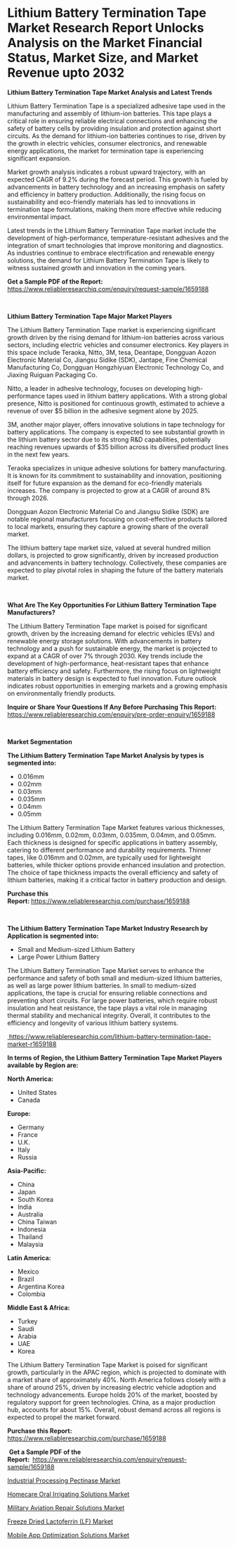 <p><h1>Lithium Battery Termination Tape Market Research Report Unlocks Analysis on the Market Financial Status, Market Size, and Market Revenue upto 2032</h1></p><p><strong>Lithium Battery Termination Tape Market Analysis and Latest Trends</strong></p>
<p><p>Lithium Battery Termination Tape is a specialized adhesive tape used in the manufacturing and assembly of lithium-ion batteries. This tape plays a critical role in ensuring reliable electrical connections and enhancing the safety of battery cells by providing insulation and protection against short circuits. As the demand for lithium-ion batteries continues to rise, driven by the growth in electric vehicles, consumer electronics, and renewable energy applications, the market for termination tape is experiencing significant expansion.</p><p>Market growth analysis indicates a robust upward trajectory, with an expected CAGR of 9.2% during the forecast period. This growth is fueled by advancements in battery technology and an increasing emphasis on safety and efficiency in battery production. Additionally, the rising focus on sustainability and eco-friendly materials has led to innovations in termination tape formulations, making them more effective while reducing environmental impact.</p><p>Latest trends in the Lithium Battery Termination Tape market include the development of high-performance, temperature-resistant adhesives and the integration of smart technologies that improve monitoring and diagnostics. As industries continue to embrace electrification and renewable energy solutions, the demand for Lithium Battery Termination Tape is likely to witness sustained growth and innovation in the coming years.</p></p>
<p><strong>Get a Sample PDF of the Report:&nbsp;</strong> <a href="https://www.reliableresearchiq.com/enquiry/request-sample/1659188?utm_campaign=973&utm_medium=2&utm_source=Github&utm_content=ia&utm_term=23032025&utm_id=lithium-battery-termination-tape">https://www.reliableresearchiq.com/enquiry/request-sample/1659188</a></p>
<p>&nbsp;</p>
<p><strong>Lithium Battery Termination Tape Major Market Players</strong></p>
<p><p>The Lithium Battery Termination Tape market is experiencing significant growth driven by the rising demand for lithium-ion batteries across various sectors, including electric vehicles and consumer electronics. Key players in this space include Teraoka, Nitto, 3M, tesa, Deantape, Dongguan Aozon Electronic Material Co, Jiangsu Sidike (SDK), Jantape, Fine Chemical Manufacturing Co, Dongguan Hongzhiyuan Electronic Technology Co, and Jiaxing Ruiguan Packaging Co.</p><p>Nitto, a leader in adhesive technology, focuses on developing high-performance tapes used in lithium battery applications. With a strong global presence, Nitto is positioned for continuous growth, estimated to achieve a revenue of over $5 billion in the adhesive segment alone by 2025.</p><p>3M, another major player, offers innovative solutions in tape technology for battery applications. The company is expected to see substantial growth in the lithium battery sector due to its strong R&D capabilities, potentially reaching revenues upwards of $35 billion across its diversified product lines in the next few years.</p><p>Teraoka specializes in unique adhesive solutions for battery manufacturing. It is known for its commitment to sustainability and innovation, positioning itself for future expansion as the demand for eco-friendly materials increases. The company is projected to grow at a CAGR of around 8% through 2026.</p><p>Dongguan Aozon Electronic Material Co and Jiangsu Sidike (SDK) are notable regional manufacturers focusing on cost-effective products tailored to local markets, ensuring they capture a growing share of the overall market.</p><p>The lithium battery tape market size, valued at several hundred million dollars, is projected to grow significantly, driven by increased production and advancements in battery technology. Collectively, these companies are expected to play pivotal roles in shaping the future of the battery materials market.</p></p>
<p>&nbsp;</p>
<p><strong>What Are The Key Opportunities For Lithium Battery Termination Tape Manufacturers?</strong></p>
<p><p>The Lithium Battery Termination Tape market is poised for significant growth, driven by the increasing demand for electric vehicles (EVs) and renewable energy storage solutions. With advancements in battery technology and a push for sustainable energy, the market is projected to expand at a CAGR of over 7% through 2030. Key trends include the development of high-performance, heat-resistant tapes that enhance battery efficiency and safety. Furthermore, the rising focus on lightweight materials in battery design is expected to fuel innovation. Future outlook indicates robust opportunities in emerging markets and a growing emphasis on environmentally friendly products.</p></p>
<p><strong>Inquire or Share Your Questions If Any Before Purchasing This Report:</strong> <a href="https://www.reliableresearchiq.com/enquiry/pre-order-enquiry/1659188?utm_campaign=973&utm_medium=2&utm_source=Github&utm_content=ia&utm_term=23032025&utm_id=lithium-battery-termination-tape">https://www.reliableresearchiq.com/enquiry/pre-order-enquiry/1659188</a></p>
<p>&nbsp;</p>
<p><strong>Market Segmentation</strong></p>
<p><strong>The Lithium Battery Termination Tape Market Analysis by types is segmented into:</strong></p>
<p><ul><li>0.016mm</li><li>0.02mm</li><li>0.03mm</li><li>0.035mm</li><li>0.04mm</li><li>0.05mm</li></ul></p>
<p><p>The Lithium Battery Termination Tape Market features various thicknesses, including 0.016mm, 0.02mm, 0.03mm, 0.035mm, 0.04mm, and 0.05mm. Each thickness is designed for specific applications in battery assembly, catering to different performance and durability requirements. Thinner tapes, like 0.016mm and 0.02mm, are typically used for lightweight batteries, while thicker options provide enhanced insulation and protection. The choice of tape thickness impacts the overall efficiency and safety of lithium batteries, making it a critical factor in battery production and design.</p></p>
<p><strong>Purchase this Report:&nbsp;</strong><a href="https://www.reliableresearchiq.com/purchase/1659188?utm_campaign=973&utm_medium=2&utm_source=Github&utm_content=ia&utm_term=23032025&utm_id=lithium-battery-termination-tape">https://www.reliableresearchiq.com/purchase/1659188</a></p>
<p>&nbsp;</p>
<p><strong>The Lithium Battery Termination Tape Market Industry Research by Application is segmented into:</strong></p>
<p><ul><li>Small and Medium-sized Lithium Battery</li><li>Large Power Lithium Battery</li></ul></p>
<p><p>The Lithium Battery Termination Tape Market serves to enhance the performance and safety of both small and medium-sized lithium batteries, as well as large power lithium batteries. In small to medium-sized applications, the tape is crucial for ensuring reliable connections and preventing short circuits. For large power batteries, which require robust insulation and heat resistance, the tape plays a vital role in managing thermal stability and mechanical integrity. Overall, it contributes to the efficiency and longevity of various lithium battery systems.</p></p>
<p><a href="https://www.reliableresearchiq.com/lithium-battery-termination-tape-market-r1659188?utm_campaign=973&utm_medium=2&utm_source=Github&utm_content=ia&utm_term=23032025&utm_id=lithium-battery-termination-tape">&nbsp;https://www.reliableresearchiq.com/lithium-battery-termination-tape-market-r1659188</a></p>
<p><strong>In terms of Region, the Lithium Battery Termination Tape Market Players available by Region are:</strong></p>
<p>
    <p> <strong> North America: </strong>
        <ul>
            <li>United States</li>
            <li>Canada</li>
        </ul>
        </p> 
    <p> <strong> Europe: </strong>
        <ul>
            <li>Germany</li>
            <li>France</li>
            <li>U.K.</li>
            <li>Italy</li>
            <li>Russia</li>
        </ul>
        </p> 
    <p> <strong> Asia-Pacific: </strong>
        <ul>
            <li>China</li>
            <li>Japan</li>
            <li>South Korea</li>
            <li>India</li>
            <li>Australia</li>
            <li>China Taiwan</li>
            <li>Indonesia</li>
            <li>Thailand</li>
            <li>Malaysia</li>
        </ul>
        </p> 
    <p> <strong> Latin America: </strong>
        <ul>
            <li>Mexico</li>
            <li>Brazil</li>
            <li>Argentina Korea</li>
            <li>Colombia</li>
        </ul>
        </p> 
    <p> <strong> Middle East & Africa: </strong>
        <ul>
            <li>Turkey</li>
            <li>Saudi</li>
            <li>Arabia</li>
            <li>UAE</li>
            <li>Korea</li>
        </ul>
    </p>
    </p>
<p><p>The Lithium Battery Termination Tape Market is poised for significant growth, particularly in the APAC region, which is projected to dominate with a market share of approximately 40%. North America follows closely with a share of around 25%, driven by increasing electric vehicle adoption and technology advancements. Europe holds 20% of the market, boosted by regulatory support for green technologies. China, as a major production hub, accounts for about 15%. Overall, robust demand across all regions is expected to propel the market forward.</p></p>
<p><strong>Purchase this Report: </strong><a href="https://www.reliableresearchiq.com/purchase/1659188?utm_campaign=973&utm_medium=2&utm_source=Github&utm_content=ia&utm_term=23032025&utm_id=lithium-battery-termination-tape">https://www.reliableresearchiq.com/purchase/1659188</a></p>
<p>&nbsp;<strong>Get a Sample PDF of the Report:&nbsp;&nbsp;</strong><a href="https://www.reliableresearchiq.com/enquiry/request-sample/1659188?utm_campaign=973&utm_medium=2&utm_source=Github&utm_content=ia&utm_term=23032025&utm_id=lithium-battery-termination-tape">https://www.reliableresearchiq.com/enquiry/request-sample/1659188</a></p>
<p><strong></strong></p>
<p><p><a href="https://github.com/motanafraxer/Market-Research-Report-List-1/blob/main/industrial-processing-pectinase-market.md?utm_campaign=973&utm_medium=2&utm_source=Github&utm_content=ia&utm_term=23032025&utm_id=lithium-battery-termination-tape">Industrial Processing Pectinase Market</a></p><p><a href="https://github.com/stohllaackdw/Market-Research-Report-List-1/blob/main/homecare-oral-irrigating-solutions-market.md?utm_campaign=973&utm_medium=2&utm_source=Github&utm_content=ia&utm_term=23032025&utm_id=lithium-battery-termination-tape">Homecare Oral Irrigating Solutions Market</a></p><p><a href="https://github.com/fabinbuddygc/Market-Research-Report-List-1/blob/main/military-aviation-repair-solutions-market.md?utm_campaign=973&utm_medium=2&utm_source=Github&utm_content=ia&utm_term=23032025&utm_id=lithium-battery-termination-tape">Military Aviation Repair Solutions Market</a></p><p><a href="https://github.com/bramsklizas/Market-Research-Report-List-1/blob/main/freeze-dried-lactoferrin-lf-market.md?utm_campaign=973&utm_medium=2&utm_source=Github&utm_content=ia&utm_term=23032025&utm_id=lithium-battery-termination-tape">Freeze Dried Lactoferrin (LF) Market</a></p><p><a href="https://github.com/ridchycarlas/Market-Research-Report-List-1/blob/main/mobile-app-optimization-solutions-market.md?utm_campaign=973&utm_medium=2&utm_source=Github&utm_content=ia&utm_term=23032025&utm_id=lithium-battery-termination-tape">Mobile App Optimization Solutions Market</a></p></p>